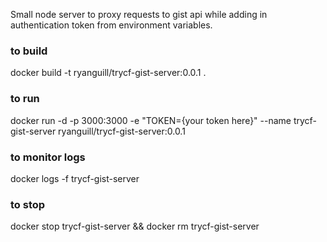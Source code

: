 Small node server to proxy requests to gist api while adding in authentication token from environment variables.

### to build
docker build -t ryanguill/trycf-gist-server:0.0.1 .

### to run
docker run -d -p 3000:3000 -e "TOKEN={your token here}" --name trycf-gist-server ryanguill/trycf-gist-server:0.0.1

### to monitor logs
docker logs -f trycf-gist-server

### to stop
docker stop trycf-gist-server && docker rm trycf-gist-server